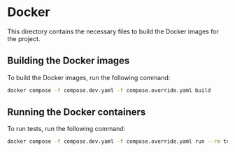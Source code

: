 # Docker

This directory contains the necessary files to build the Docker images for the project.

## Building the Docker images

To build the Docker images, run the following command:

```bash
docker compose -f compose.dev.yaml -f compose.override.yaml build
```

## Running the Docker containers

To run tests, run the following command:

```bash
docker compose -f compose.dev.yaml -f compose.override.yaml run --rm tests
```
